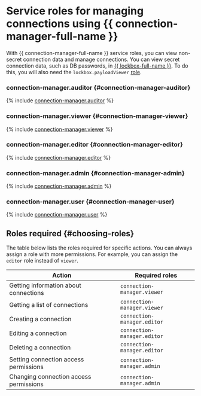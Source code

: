# Service roles for managing connections using {{ connection-manager-full-name }}


With {{ connection-manager-full-name }} service roles, you can view non-secret connection data and manage connections. You can view secret connection data, such as DB passwords, in [{{ lockbox-full-name }}](../../lockbox/index.yaml). To do this, you will also need the `lockbox.payloadViewer` [role](../../lockbox/security/index.md#lockbox-payloadViewer).

### connection-manager.auditor {#connection-manager-auditor}

{% include [connection-manager.auditor](../../_roles/connection-manager/auditor.md) %}

### connection-manager.viewer {#connection-manager-viewer}

{% include [connection-manager.viewer](../../_roles/connection-manager/viewer.md) %}


### connection-manager.editor {#connection-manager-editor}

{% include [connection-manager.editor](../../_roles/connection-manager/editor.md) %}

### connection-manager.admin {#connection-manager-admin}

{% include [connection-manager.admin](../../_roles/connection-manager/admin.md) %}

### connection-manager.user {#connection-manager-user}

{% include [connection-manager.user](../../_roles/connection-manager/user.md) %}


## Roles required {#choosing-roles}

The table below lists the roles required for specific actions. You can always assign a role with more permissions. For example, you can assign the `editor` role instead of `viewer`.

| Action                                                      | Required roles                     |
|---------------------------------------------------------------|--------------------------------------|
| Getting information about connections                            | `connection-manager.viewer`          |
| Getting a list of connections                                   | `connection-manager.viewer`          | 
| Creating a connection                                           | `connection-manager.editor`          | 
| Editing a connection                                          | `connection-manager.editor`          |
| Deleting a connection                                           | `connection-manager.editor`          |
| Setting connection access permissions                        | `connection-manager.admin`           |
| Changing connection access permissions                          | `connection-manager.admin`           |